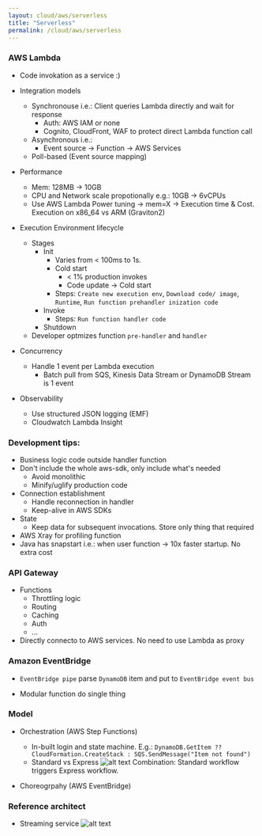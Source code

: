 ```yaml
---
layout: cloud/aws/serverless
title: "Serverless"
permalink: /cloud/aws/serverless
---
```


### AWS Lambda 
* Code invokation as a service :) 
* Integration models
  * Synchronouse i.e.: Client queries Lambda directly and wait for response
    * Auth: AWS IAM or none
    * Cognito, CloudFront, WAF to protect direct Lambda function call
  * Asynchronous i.e.: 
    * Event source -> Function -> AWS Services
  * Poll-based (Event source mapping)
* Performance
  * Mem: 128MB -> 10GB
  * CPU and Network scale propotionally e.g.: 10GB -> 6vCPUs
  * Use AWS Lambda Power tuning -> mem=X -> Execution time & Cost. Execution on x86_64 vs ARM (Graviton2)
* Execution Environment lifecycle
  * Stages
    * Init 
      * Varies from < 100ms to 1s.
      * Cold start
        *  < 1% production invokes
        * Code update -> Cold start 
      * Steps: `Create new execution env`, `Download code/ image`, `Runtime`, `Run function prehandler inization code` 
    * Invoke
      * Steps: `Run function handler code`
    * Shutdown
  * Developer optmizes function `pre-handler` and `handler`

* Concurrency
  * Handle 1 event per Lambda execution
    * Batch pull from SQS, Kinesis Data Stream or DynamoDB Stream is 1 event
* Observability
  * Use structured JSON logging (EMF)
  * Cloudwatch Lambda Insight   

### Development tips:
  * Business logic code outside handler function
  * Don't include the whole aws-sdk, only include what's needed 
    * Avoid monolithic
    * Minify/uglify production code
  * Connection establishment
    * Handle reconnection in handler
    * Keep-alive in AWS SDKs
  * State
    * Keep data for subsequent invocations. Store only thing that required
  * AWS Xray for profiling function
  * Java has snapstart i.e.: when user function -> 10x faster startup. No extra cost
    





### API Gateway
  * Functions
    * Throttling logic
    * Routing
    * Caching
    * Auth
    * ...
  * Directly connecto to AWS services. No need to use Lambda as proxy

### Amazon EventBridge
  * `EventBridge pipe`  parse `DynamoDB` item and put to `EventBridge event bus`


* Modular function do single thing

### Model
* Orchestration (AWS Step Functions)
  * In-built login and state machine. E.g.: `DynamoDB.GetItem ?? CloudFormation.CreateStack : SQS.SendMessage("Item not found")`
  * Standard vs Express
    ![alt text](serverless-step-function-model.png "Models") Combination: Standard workflow triggers Express workflow.


* Choreogrpahy (AWS EventBridge)


### Reference architect
* Streaming service
![alt text](serverless-streaming-example.png "Streaming reference arch")

